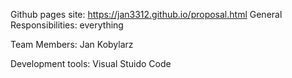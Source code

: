 Github pages site: https://jan3312.github.io/proposal.html
General Responsibilities:
everything

Team Members:
Jan Kobylarz

Development tools:
Visual Stuido Code


